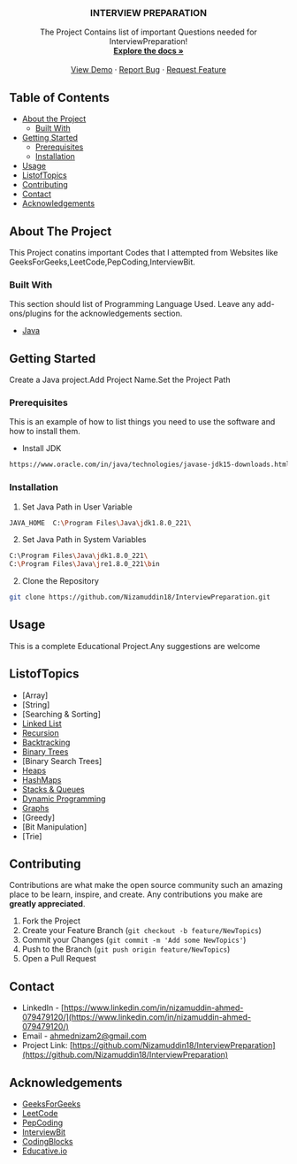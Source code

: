 <!--
*** Thanks for checking out this README Template. If you have a suggestion that would
*** make this better, please fork the repo and create a pull request or simply open
*** an issue with the tag "enhancement".
*** Thanks again! Now go create something AMAZING! :D
-->





<!-- PROJECT SHIELDS -->
<!--
*** I'm using markdown "reference style" links for readability.
*** Reference links are enclosed in brackets [ ] instead of parentheses ( ).
*** See the bottom of this document for the declaration of the reference variables
*** for build-url, contributors-url, etc. This is an optional, concise syntax you may use.
*** https://www.markdownguide.org/basic-syntax/#reference-style-links
-->
<!-- PROJECT LOGO -->
<br />
<p align="center">
  <h3 align="center">INTERVIEW PREPARATION</h3>

  <p align="center">
    The Project Contains list of important Questions needed for InterviewPreparation!
    <br />
    <a href="https://github.com/Nizamuddin18/InterviewPreparation"><strong>Explore the docs »</strong></a>
    <br />
    <br />
    <a href="https://github.com/Nizamuddin18/InterviewPreparation">View Demo</a>
    ·
    <a href="https://github.com/Nizamuddin18/InterviewPreparation">Report Bug</a>
    ·
    <a href="https://github.com/othneildrew/Best-README-Template/issues">Request Feature</a>
  </p>
</p>



<!-- TABLE OF CONTENTS -->
## Table of Contents

* [About the Project](#about-the-project)
  * [Built With](#built-with)
* [Getting Started](#getting-started)
  * [Prerequisites](#prerequisites)
  * [Installation](#installation)
* [Usage](#usage)
* [ListofTopics](#topics)
* [Contributing](#contributing)
* [Contact](#contact)
* [Acknowledgements](#acknowledgements)



<!-- ABOUT THE PROJECT -->
## About The Project
This Project conatins important Codes that I attempted from Websites like GeeksForGeeks,LeetCode,PepCoding,InterviewBit.

<!--
Here's why:
* Your time should be focused on creating something amazing. A project that solves a problem and helps others
* You shouldn't be doing the same tasks over and over like creating a README from scratch
* You should element DRY principles to the rest of your life :smile:

Of course, no one template will serve all projects since your needs may be different. So I'll be adding more in the near future. You may also suggest changes by forking this repo and creating a pull request or opening an issue.

A list of commonly used resources that I find helpful are listed in the acknowledgements.
-->

### Built With
This section should list of Programming Language Used. 
Leave any add-ons/plugins for the acknowledgements section. 
* [Java](https://www.java.com/en/)

<!-- GETTING STARTED -->
## Getting Started

Create a Java project.Add Project Name.Set the Project Path

### Prerequisites

This is an example of how to list things you need to use the software and how to install them.
* Install JDK
```sh
https://www.oracle.com/in/java/technologies/javase-jdk15-downloads.html
```

### Installation

1. Set Java Path in User Variable
```sh
JAVA_HOME  C:\Program Files\Java\jdk1.8.0_221\
```
2. Set Java Path in System Variables
```sh
C:\Program Files\Java\jdk1.8.0_221\
C:\Program Files\Java\jre1.8.0_221\bin
```
2. Clone the Repository
```sh
git clone https://github.com/Nizamuddin18/InterviewPreparation.git
```


<!-- USAGE EXAMPLES -->
## Usage

This is a complete Educational Project.Any suggestions are welcome
<!-- _For more examples, please refer to the [Documentation](https://example.com)_ -->

<!-- ROADMAP -->
## ListofTopics
* [Array]
* [String]
* [Searching & Sorting]
* [Linked List](https://github.com/Nizamuddin18/InterviewPreparation/tree/main/InterviewPreparation/src/com/prep/interview/LinkedList)
* [Recursion](https://github.com/Nizamuddin18/InterviewPreparation/tree/main/InterviewPrep/src/com/prep/interview/Recursion)
* [Backtracking](https://github.com/Nizamuddin18/InterviewPreparation/tree/main/InterviewPrep/src/com/prep/interview/BackTracking)
* [Binary Trees](https://github.com/Nizamuddin18/InterviewPreparation/tree/main/InterviewPrep/src/com/prep/interview/BinaryTrees)
* [Binary Search Trees]
* [Heaps](https://github.com/Nizamuddin18/InterviewPreparation/tree/main/InterviewPrep/src/com/prep/interview/HashMapFoundation)
* [HashMaps](https://github.com/Nizamuddin18/InterviewPreparation/tree/main/InterviewPrep/src/com/prep/interview/HashmapHeaps)
* [Stacks & Queues](https://github.com/Nizamuddin18/InterviewPreparation/tree/main/InterviewPrep/src/com/prep/interview/Stacks)
* [Dynamic Programming](https://github.com/Nizamuddin18/InterviewPreparation/tree/main/InterviewPrep/src/com/prep/interview/DynamicProgramming)
* [Graphs](https://github.com/Nizamuddin18/InterviewPreparation/tree/main/InterviewPrep/src/com/prep/interview/Graph)
* [Greedy]
* [Bit Manipulation]
* [Trie]

<!-- CONTRIBUTING -->
## Contributing

Contributions are what make the open source community such an amazing place to be learn, 
inspire, and create. 
Any contributions you make are **greatly appreciated**.

1. Fork the Project
2. Create your Feature Branch (`git checkout -b feature/NewTopics`)
3. Commit your Changes (`git commit -m 'Add some NewTopics'`)
4. Push to the Branch (`git push origin feature/NewTopics`)
5. Open a Pull Request

<!-- CONTACT -->
## Contact

* LinkedIn - [https://www.linkedin.com/in/nizamuddin-ahmed-079479120/](https://www.linkedin.com/in/nizamuddin-ahmed-079479120/)
* Email - [ahmednizam2@gmail.com](ahmednizam2@gmail.com)
* Project Link: [https://github.com/Nizamuddin18/InterviewPreparation](https://github.com/Nizamuddin18/InterviewPreparation)

<!-- ACKNOWLEDGEMENTS -->
## Acknowledgements

* [GeeksForGeeks](https://www.geeksforgeeks.org/)
* [LeetCode](https://leetcode.com/)
* [PepCoding](https://www.pepcoding.com/)
* [InterviewBit](https://www.interviewbit.com/)
* [CodingBlocks](https://codingblocks.com/)
* [Educative.io](https://www.educative.io/)

<!-- MARKDOWN LINKS & IMAGES -->
<!-- https://www.markdownguide.org/basic-syntax/#reference-style-links -->
